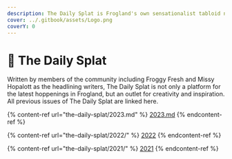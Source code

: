 ```yaml
---
description: The Daily Splat is Frogland's own sensationalist tabloid news source.
cover: ../.gitbook/assets/Logo.png
coverY: 0
---
```


# 📰 The Daily Splat

Written by members of the community including Froggy Fresh and Missy Hopalott as the headlining writers, The Daily Splat is not only a platform for the latest hoppenings in Frogland, but an outlet for creativity and inspiration. All previous issues of The Daily Splat are linked here.

{% content-ref url="the-daily-splat/2023.md" %}
[2023.md](the-daily-splat/2023.md)
{% endcontent-ref %}

{% content-ref url="the-daily-splat/2022/" %}
[2022](the-daily-splat/2022/)
{% endcontent-ref %}

{% content-ref url="the-daily-splat/2021/" %}
[2021](the-daily-splat/2021/)
{% endcontent-ref %}
